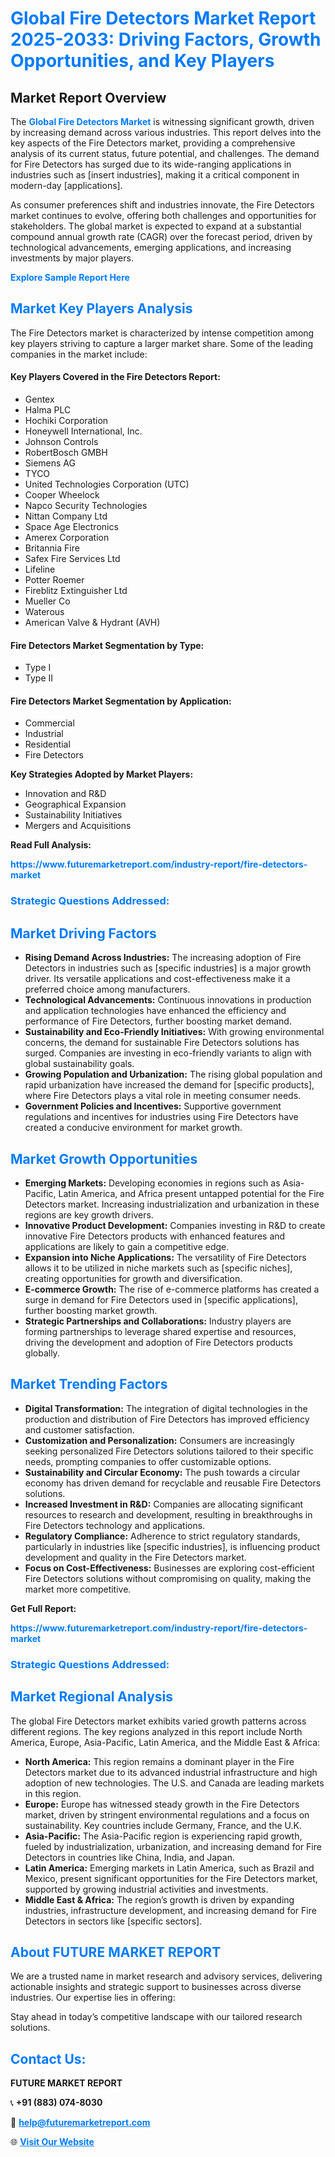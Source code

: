 <h1 style="color: #007BFF;">Global Fire Detectors Market Report 2025-2033: Driving Factors, Growth Opportunities, and Key Players</h1>

<section id="overview">
<h2>Market Report Overview</h2>
<p>The <a href="https://www.futuremarketreport.com/industry-report/fire-detectors-market" style="color: #007BFF; text-decoration: none;"><strong>Global Fire Detectors Market</strong></a> is witnessing significant growth, driven by increasing demand across various industries. This report delves into the key aspects of the Fire Detectors market, providing a comprehensive analysis of its current status, future potential, and challenges. The demand for Fire Detectors has surged due to its wide-ranging applications in industries such as [insert industries], making it a critical component in modern-day [applications].</p>
<p>As consumer preferences shift and industries innovate, the Fire Detectors market continues to evolve, offering both challenges and opportunities for stakeholders. The global market is expected to expand at a substantial compound annual growth rate (CAGR) over the forecast period, driven by technological advancements, emerging applications, and increasing investments by major players.</p>
</section>

<section id="overview">
<p><a href="https://www.futuremarketreport.com/request-sample/reportId=113350" style="color: #007BFF; text-decoration: none;"><strong>Explore Sample Report Here</strong></a></p>
</section>

<section id="key-players">
<h2 style="color: #007BFF;">Market Key Players Analysis</h2>
<p>The Fire Detectors market is characterized by intense competition among key players striving to capture a larger market share. Some of the leading companies in the market include:</p>
<h4>Key Players Covered in the Fire Detectors Report:</h4>
<ul><li>Gentex</li><li>Halma PLC</li><li>Hochiki Corporation</li><li>Honeywell International, Inc.</li><li>Johnson Controls</li><li>RobertBosch GMBH</li><li>Siemens AG</li><li>TYCO</li><li>United Technologies Corporation (UTC)</li><li>Cooper Wheelock</li><li>Napco Security Technologies</li><li>Nittan Company Ltd</li><li>Space Age Electronics</li><li>Amerex Corporation</li><li>Britannia Fire</li><li>Safex Fire Services Ltd</li><li>Lifeline</li><li>Potter Roemer</li><li>Fireblitz Extinguisher Ltd</li><li>Mueller Co</li><li>Waterous</li><li>American Valve &amp; Hydrant (AVH)</li></ul>
<h4>Fire Detectors Market Segmentation by Type:</h4>
<ul><li>Type I</li><li>Type II</li></ul>

<h4>Fire Detectors Market Segmentation by Application:</h4>
<ul><li>Commercial</li><li>Industrial</li><li>Residential</li><li>Fire Detectors</li></ul>
<p><strong>Key Strategies Adopted by Market Players:</strong></p>
<ul>
<li>Innovation and R&D</li>
<li>Geographical Expansion</li>
<li>Sustainability Initiatives</li>
<li>Mergers and Acquisitions</li>
</ul>
</section>

<section>
<p><strong>Read Full Analysis: </strong></p><a href="https://www.futuremarketreport.com/industry-report/fire-detectors-market" style="color: #007BFF; text-decoration: none;"><strong>https://www.futuremarketreport.com/industry-report/fire-detectors-market</strong></a>
<h3 style="color: #007BFF;">Strategic Questions Addressed:</h3>
</section>

<section id="driving-factors">
<h2 style="color: #007BFF;">Market Driving Factors</h2>
<ul>
<li><strong>Rising Demand Across Industries:</strong> The increasing adoption of Fire Detectors in industries such as [specific industries] is a major growth driver. Its versatile applications and cost-effectiveness make it a preferred choice among manufacturers.</li>
<li><strong>Technological Advancements:</strong> Continuous innovations in production and application technologies have enhanced the efficiency and performance of Fire Detectors, further boosting market demand.</li>
<li><strong>Sustainability and Eco-Friendly Initiatives:</strong> With growing environmental concerns, the demand for sustainable Fire Detectors solutions has surged. Companies are investing in eco-friendly variants to align with global sustainability goals.</li>
<li><strong>Growing Population and Urbanization:</strong> The rising global population and rapid urbanization have increased the demand for [specific products], where Fire Detectors plays a vital role in meeting consumer needs.</li>
<li><strong>Government Policies and Incentives:</strong> Supportive government regulations and incentives for industries using Fire Detectors have created a conducive environment for market growth.</li>
</ul>
</section>

<section id="growth-opportunities">
<h2 style="color: #007BFF;">Market Growth Opportunities</h2>
<ul>
<li><strong>Emerging Markets:</strong> Developing economies in regions such as Asia-Pacific, Latin America, and Africa present untapped potential for the Fire Detectors market. Increasing industrialization and urbanization in these regions are key growth drivers.</li>
<li><strong>Innovative Product Development:</strong> Companies investing in R&D to create innovative Fire Detectors products with enhanced features and applications are likely to gain a competitive edge.</li>
<li><strong>Expansion into Niche Applications:</strong> The versatility of Fire Detectors allows it to be utilized in niche markets such as [specific niches], creating opportunities for growth and diversification.</li>
<li><strong>E-commerce Growth:</strong> The rise of e-commerce platforms has created a surge in demand for Fire Detectors used in [specific applications], further boosting market growth.</li>
<li><strong>Strategic Partnerships and Collaborations:</strong> Industry players are forming partnerships to leverage shared expertise and resources, driving the development and adoption of Fire Detectors products globally.</li>
</ul>
</section>

<section id="trending-factors">
<h2 style="color: #007BFF;">Market Trending Factors</h2>
<ul>
<li><strong>Digital Transformation:</strong> The integration of digital technologies in the production and distribution of Fire Detectors has improved efficiency and customer satisfaction.</li>
<li><strong>Customization and Personalization:</strong> Consumers are increasingly seeking personalized Fire Detectors solutions tailored to their specific needs, prompting companies to offer customizable options.</li>
<li><strong>Sustainability and Circular Economy:</strong> The push towards a circular economy has driven demand for recyclable and reusable Fire Detectors solutions.</li>
<li><strong>Increased Investment in R&D:</strong> Companies are allocating significant resources to research and development, resulting in breakthroughs in Fire Detectors technology and applications.</li>
<li><strong>Regulatory Compliance:</strong> Adherence to strict regulatory standards, particularly in industries like [specific industries], is influencing product development and quality in the Fire Detectors market.</li>
<li><strong>Focus on Cost-Effectiveness:</strong> Businesses are exploring cost-efficient Fire Detectors solutions without compromising on quality, making the market more competitive.</li>
</ul>
</section>

<section>
<p><strong>Get Full Report: </strong></p><a href="https://www.futuremarketreport.com/industry-report/fire-detectors-market" style="color: #007BFF; text-decoration: none;"><strong>https://www.futuremarketreport.com/industry-report/fire-detectors-market</strong></a>
<h3 style="color: #007BFF;">Strategic Questions Addressed:</h3>
</section>


<section id="regional-analysis">
<h2 style="color: #007BFF;">Market Regional Analysis</h2>
<p>The global Fire Detectors market exhibits varied growth patterns across different regions. The key regions analyzed in this report include North America, Europe, Asia-Pacific, Latin America, and the Middle East & Africa:</p>
<ul>
<li><strong>North America:</strong> This region remains a dominant player in the Fire Detectors market due to its advanced industrial infrastructure and high adoption of new technologies. The U.S. and Canada are leading markets in this region.</li>
<li><strong>Europe:</strong> Europe has witnessed steady growth in the Fire Detectors market, driven by stringent environmental regulations and a focus on sustainability. Key countries include Germany, France, and the U.K.</li>
<li><strong>Asia-Pacific:</strong> The Asia-Pacific region is experiencing rapid growth, fueled by industrialization, urbanization, and increasing demand for Fire Detectors in countries like China, India, and Japan.</li>
<li><strong>Latin America:</strong> Emerging markets in Latin America, such as Brazil and Mexico, present significant opportunities for the Fire Detectors market, supported by growing industrial activities and investments.</li>
<li><strong>Middle East & Africa:</strong> The region’s growth is driven by expanding industries, infrastructure development, and increasing demand for Fire Detectors in sectors like [specific sectors].</li>
</ul>
</section>

<footer>
<h2 style="color: #007BFF;">About FUTURE MARKET REPORT</h2>
<p>We are a trusted name in market research and advisory services, delivering actionable insights and strategic support to businesses across diverse industries. Our expertise lies in offering:</p>

<p>Stay ahead in today’s competitive landscape with our tailored research solutions.</p>

<h2 style="color: #007BFF;">Contact Us:</h2>
<p><strong>FUTURE MARKET REPORT</strong></p>
<p>📞 <strong>+91 (883) 074-8030</strong></p>
<p>📧 <strong><a href="mailto:help@futuremarketreport.com" style="color: #007BFF;">help@futuremarketreport.com</a></strong></p>
<p>🌐 <strong><a href="https://www.futuremarketreport.com/" style="color: #007BFF;">Visit Our Website</a></strong></p>
</footer>